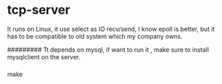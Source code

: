 # tcp-server
It runs on Linux, it use select as IO recv/send, I know epoll is better, but it has to be compatible to old system which my company owns. 

#########
Tt depends on mysql, if want to run it , make sure to install mysqlclient on the server.

###
make 
